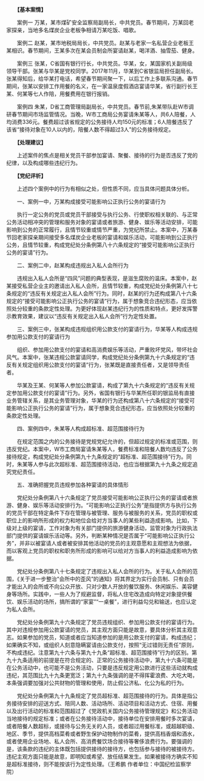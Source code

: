 　　**【基本案情】**

　　案例一 万某，某市煤矿安全监察局副局长，中共党员。春节期间，万某回老家探亲，当地多名煤炭企业老板争相请万某吃饭、唱歌。

　　案例二 赵某，某市地税局局长，中共党员。赵某与老家一名私营企业老板王某相识。春节期间，王某多次在某会员制会所宴请赵某，喝洋酒、抽雪茄、健身。

　　案例三 张某，C省国有银行行长，中共党员。华某，女，某国家机关副局级领导干部。张某与华某是党校同学。2017年11月，华某到C省银监局担任副局长。张某得知后，给华某打电话，希望春节期间聚一下，以后工作上多联系沟通。春节期间，张某以安排工作用餐的名义，在一家温泉度假酒店宴请华某，省行副行长王某、何某等七人作陪，用餐费用在银行报销。

　　案例四 朱某，D省工商管理局副局长，中共党员。春节前,朱某带队赴W市调研春节期间市场监管情况。当晚，W市工商局公务宴请朱某等人，共6人陪餐，人均消费336元。餐费超过该省规定的公务接待人均150元的标准；6人陪餐违反了该省“接待对象在10人以内的，陪餐人数不得超过3人”的公务接待规定。

　　**【处理建议】**

　　上述案件的焦点是相关党员干部参加宴请、聚餐、接待的行为是否违反了党的纪律，以及构成哪些违纪行为。

　　**【党纪评析】**

　　上述四个案例中的行为有相似之处，但性质不同，应当具体问题具体分析。

　　一、案例一中，万某构成接受可能影响公正执行公务的宴请行为

　　执行一定公务的党员或党员干部接受与执行公务、行使职权相关联的、与正常公务活动相冲突的管理和服务对象的宴请或者旅游、健身、娱乐等活动安排，可能影响到公务的正常履行，且情节较重或情节严重，为党纪所禁止。本案中，万某春节回老家探亲期间接受多名煤炭企业老板的宴请和娱乐活动，可能影响到公正执行公务，且情节较重，构成党纪处分条例第八十六条规定的“接受可能影响公正执行公务的宴请”行为。

　　二、案例二中，赵某构成违规出入私人会所行为

　　违规出入私人会所是“四风”问题的典型表现，是滋生腐败的温床。本案中，赵某接受私营企业主的邀请出入私人会所，且情节较重，构成党纪处分条例第八十七条规定的“违反有关规定出入私人会所”行为。同时，赵某的行为还构成第八十六条规定的“接受可能影响公正执行公务的宴请”行为，属于想象竞合违纪形态，应当依照处分较重的条款定性处理。为更好体现赵某违纪行为的性质和特点，更好发挥警示教育效果，建议以“违反有关规定出入私人会所”行为定性处置。

　　三、案例三中，张某构成违规组织用公款支付的宴请行为，华某等人构成违规参加用公款支付的宴请行为

　　组织、参加用公款支付的宴请和高消费娱乐等活动，严重败坏党风，带坏社会风气。本案中，张某违规公款宴请同学，构成党纪处分条例第九十六条规定的“违反有关规定组织用公款支付的宴请”行为，张某既是直接责任者，又是领导责任者。

　　华某及王某、何某等人参加公款宴请，构成了第九十六条规定的“违反有关规定参加用公款支付的宴请”行为。另外，省国有银行与华某所任职的银监局有直接业务管辖关系，是其业务管理对象，华某的行为还构成第八十六条规定的“接受可能影响公正执行公务的宴请”行为，属于想象竞合违纪形态，应当依照处分较重的条款定性处理。

　　四、案例四中，朱某等人构成超标准、超范围接待行为

　　在规定范围之内的公务接待是党规党纪允许的，但超过规定的标准或范围，则违反党纪。本案中，W市工商局宴请朱某等人，餐费标准和陪餐人数均违反了公务接待规定，构成党纪处分条例第九十九条规定的“超标准、超范围接待”行为。同时，朱某等人参与此次超标准、超范围接待活动，也应当根据第九十九条之规定追究党纪责任。

　　五、准确把握党员违规参加各种宴请的具体情形

　　党纪处分条例第八十六条规定了党员接受可能影响公正执行公务的宴请或者旅游、健身、娱乐等活动安排行为。“可能影响公正执行公务”是指提供方与执行公务的党员干部在特定条件下存在管理与被管理、服务与被服务的关系，党员的职权或职位上的影响所形成的权力和地位会给对方当事人的某些利益造成影响。比如，下级对上级的宴请，工作对象为有关部门提供的旅游健身活动，监管对象为行政执法部门提供的宴请娱乐活动等。另外，判断某种情况是否属于“可能影响公正执行公务”，并非以被宴请人或者被安排其他活动的党员的主观意愿和主观想法为依据，而以客观上党员的职权和职务所形成的影响可以给对方当事人的利益造成影响为依据。

　　党纪处分条例第八十七条规定了违规出入私人会所的行为。关于私人会所的范围，《关于进一步整治“会所中的歪风”的通知》将其界定为实行会员制、只有会员才能出入的会所或不向公众开放、只对少数人开放的餐饮服务、休闲娱乐、美容健身等场所。实践中，一些人为了规避监督，将私人住宅改造成向特定对象提供餐饮、娱乐活动的场所，搞所谓的“家宴”“一桌餐”，进行利益勾兑和输送，也应认定为私人会所。

　　党纪处分条例第九十六条规定了党员违规组织、参加用公款支付的宴请行为。其中对违规参加用公款宴请的党员，其主观方面只能是故意，要具体分析其主观意志。如果参加的党员，知道或者应当知道参加的是用公款支付的宴请，构成违纪；如果确实不知，或组织人刻意隐瞒宴请由公款支付，按照“无过错则无责任”原则，不构成违纪。注意第九十六条与第九十九条“超标准、超范围接待”行为的区别。第九十九条适用的前提是在符合规定的、正常的公务接待活动中，第九十六条可能是在公务活动中，也可能不是公务活动，只要是违反规定用公款进行这些活动就构成违纪，其范围比九十九条更宽泛；第九十九条强调的是不得挥霍浪费、大吃大喝，本条强调要加强对公共财物的管理和使用，防止假公济私、化公为私的行为。

　　党纪处分条例第九十九条规定了党员超标准、超范围接待的行为。具体是指公务接待安排的迎送方式、陪同人数、活动场所、活动项目和活动方式、住宿、用餐以及出行活动的标准和范围超过了《党政机关国内公务接待管理规定》和公务活动当地接待的规定标准；或者在公务接待活动中，接待单位在安排用餐时多次宴请，或者陪餐人数超标，或接待与公务无关的人员，或者超过用餐标准，或超越职级、地区、季节，提供高档菜肴或者野生保护动物制作的菜肴，提供高档香烟和酒水，或者使用企业场地、私人会所、高消费餐饮场合接待等奢侈浪费行为。要强调的是，该条款的违纪的主体既包括提供接待的接待方，也包括参与接待的被接待方。违纪主观方面只能是故意，即明知或希望、放任结果发生。如果被接待方确实不知是超标准接待，则不能按该行为定性处理。（王希鹏 作者单位：中国纪检监察学院）